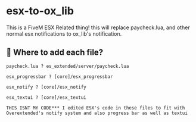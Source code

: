 # esx-to-ox_lib

This is a FiveM ESX Related thing! this will replace paycheck.lua, and other normal esx notifications to ox_lib's notification.

## 💫 Where to add each file?

```paycheck.lua ? es_extended/server/paycheck.lua```

```esx_progressbar ? [core]/esx_progressbar```

```esx_notify ? [core]/esx_notify```

```esx_textui ? [core]/esx_textui ```

```THIS ISNT MY CODE*** I edited ESX's code in these files to fit with Overextended's notify system and also progress bar as well as textui```

```Just { DRAG AND REPLACE } EACH FILE.
